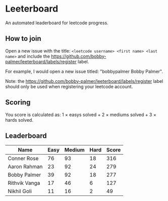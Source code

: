 # Leeterboard

An automated leaderboard for leetcode progress.

## How to join

Open a new issue with the title: `<leetcode username> <first name> <last name>`
and include the https://github.com/bobby-palmer/leeterboard/labels/register
label.

For example, I would open a new issue titled: "bobbypalmer Bobby Palmer".

Note: the https://github.com/bobby-palmer/leeterboard/labels/register label
should only be used when registering your leetcode account.

## Scoring

You score is calculated as:
1 $\times$ easys solved + 2 $\times$ mediums solved + 3 $\times$ hards solved.

## Leaderboard
| Name | Easy | Medium | Hard | Score |
| --- | --- | --- | --- | --- |
| Conner Rose | 76 | 93 | 18 | 316 |
| Aaron Rahman | 23 | 92 | 24 | 279 |
| Bobby Palmer | 39 | 92 | 18 | 277 |
| Rithvik Vanga | 17 | 46 | 6 | 127 |
| Nikhil Goli | 11 | 16 | 2 | 49 |
